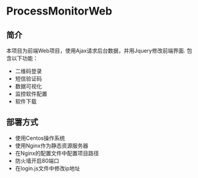 
# ProcessMonitorWeb
## 简介
本项目为前端Web项目，使用Ajax请求后台数据，并用Jquery修改前端界面.
包含以下功能：
* 二维码登录
* 短信验证码
* 数据可视化
* 监控软件配置
* 软件下载

## 部署方式
* 使用Centos操作系统
* 使用Nginx作为静态资源服务器
* 在Nginx的配置文件中配置项目路径
* 防火墙开启80端口
* 在login.js文件中修改ip地址
